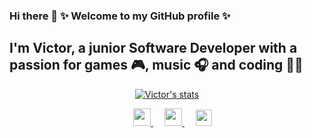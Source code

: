 ### Hi there 👋 ✨ Welcome to my GitHub profile ✨

## I'm Victor, a junior Software Developer with a passion for games 🎮, music 🎧 and coding 👨‍💻

<p align="center">
  <a href="https://github.com/vicropht" class="rich-diff-level-one">
    <img src="https://github-readme-stats.vercel.app/api?username=Vicropht&title_color=333&text_color=777" alt="Victor's stats" >
  </a>
</p>

<p align="center">
  &emsp;
  <a href= "https://www.instagram.com/vicstoph/">
    <img src="https://img.icons8.com/ios-glyphs/256/808080/instagram-new.svg" width="28px"/>
  </a>
  &emsp;
  <a href="https://vicropht.com">
    <img src="https://img.icons8.com/material/256/808080/globe--v1.png" width="28px"/>
  </a>
  &emsp;
  <a href="https://www.linkedin.com/in/vicropht/">
    <img src="https://img.icons8.com/ios-filled/256/808080/linkedin.svg" width="26px"/>
  </a>
</p>

